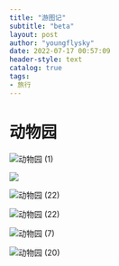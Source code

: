 ```yaml
---
title: "游图记"
subtitle: "beta"
layout: post
author: "youngflysky"
date: 2022-07-17 00:57:09
header-style: text
catalog: true
tags:
- 旅行
---
```


# 动物园<br/>

![动物园 (1)](https://cdn.jsdelivr.net/gh/youngflysky/Picture/youngflyskypost/202207170102439.jpg)<br/>

![](https://cdn.jsdelivr.net/gh/youngflysky/Picture/youngflyskypost/202207171153837.jpg)<br/>

![动物园 (22)](https://cdn.jsdelivr.net/gh/youngflysky/Picture/youngflyskypost/202207171148919.jpg)<br/>

![动物园 (22)](https://cdn.jsdelivr.net/gh/youngflysky/Picture/youngflyskypost/202207170101737.jpg)<br/>

![动物园 (7)](https://cdn.jsdelivr.net/gh/youngflysky/Picture/youngflyskypost/202207170059533.jpg)<br/>


![动物园 (20)](https://cdn.jsdelivr.net/gh/youngflysky/Picture/youngflyskypost/202207170103493.jpg)<br/>

